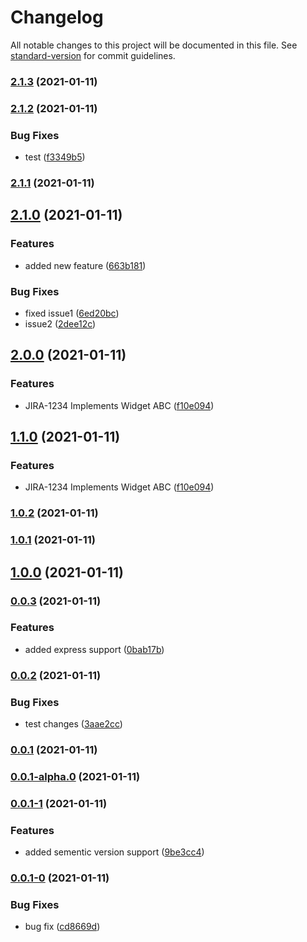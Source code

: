# Changelog

All notable changes to this project will be documented in this file. See [standard-version](https://github.com/conventional-changelog/standard-version) for commit guidelines.

### [2.1.3](https://github.com/mohitp-cci/sementic-versioning-demo-2/compare/v2.1.2...v2.1.3) (2021-01-11)

### [2.1.2](https://github.com/mohitp-cci/sementic-versioning-demo-2/compare/v2.1.1...v2.1.2) (2021-01-11)


### Bug Fixes

* test ([f3349b5](https://github.com/mohitp-cci/sementic-versioning-demo-2/commit/f3349b5dc2c3eef2b82c7c767aabc0ece7568168))

### [2.1.1](https://github.com/mohitp-cci/sementic-versioning-demo-2/compare/v2.1.0...v2.1.1) (2021-01-11)

## [2.1.0](https://github.com/mohitp-cci/sementic-versioning-demo-2/compare/v2.0.0...v2.1.0) (2021-01-11)


### Features

* added new feature ([663b181](https://github.com/mohitp-cci/sementic-versioning-demo-2/commit/663b1817b026fefa52e5075acb915ea58d23a39c))


### Bug Fixes

* fixed issue1 ([6ed20bc](https://github.com/mohitp-cci/sementic-versioning-demo-2/commit/6ed20bcf82d06a2eb853d5e0a30bf52546111d99))
* issue2 ([2dee12c](https://github.com/mohitp-cci/sementic-versioning-demo-2/commit/2dee12cb302bca348a43f9b0368e39b113cab5b0))

## [2.0.0](https://github.com/mohitp-cci/sementic-versioning-demo-2/compare/v1.0.2...v2.0.0) (2021-01-11)


### Features

* JIRA-1234 Implements Widget ABC ([f10e094](https://github.com/mohitp-cci/sementic-versioning-demo-2/commit/f10e094c26ec2dfba295c1aa03c321a4bc026af2))

## [1.1.0](https://github.com/mohitp-cci/sementic-versioning-demo-2/compare/v1.0.2...v1.1.0) (2021-01-11)


### Features

* JIRA-1234 Implements Widget ABC ([f10e094](https://github.com/mohitp-cci/sementic-versioning-demo-2/commit/f10e094c26ec2dfba295c1aa03c321a4bc026af2))

### [1.0.2](https://github.com/mohitp-cci/sementic-versioning-demo-2/compare/v1.0.1...v1.0.2) (2021-01-11)

### [1.0.1](https://github.com/mohitp-cci/sementic-versioning-demo-2/compare/v0.0.3...v1.0.1) (2021-01-11)

## [1.0.0](https://github.com/mohitp-cci/sementic-versioning-demo-2/compare/v0.0.3...v1.0.0) (2021-01-11)

### [0.0.3](https://github.com/mohitp-cci/sementic-versioning-demo-2/compare/v0.0.2...v0.0.3) (2021-01-11)


### Features

* added express support ([0bab17b](https://github.com/mohitp-cci/sementic-versioning-demo-2/commit/0bab17b9dcce6f1d63d61a6e00d82038c593235f))

### [0.0.2](https://github.com/mohitp-cci/sementic-versioning-demo-2/compare/v0.0.1...v0.0.2) (2021-01-11)


### Bug Fixes

* test changes ([3aae2cc](https://github.com/mohitp-cci/sementic-versioning-demo-2/commit/3aae2cc05b09162086d39af8b22243dae4e78704))

### [0.0.1](https://github.com/mohitp-cci/sementic-versioning-demo-2/compare/v0.0.1-alpha.0...v0.0.1) (2021-01-11)

### [0.0.1-alpha.0](https://github.com/mohitp-cci/sementic-versioning-demo-2/compare/v0.0.1-1...v0.0.1-alpha.0) (2021-01-11)

### [0.0.1-1](https://github.com/mohitp-cci/sementic-versioning-demo-2/compare/v0.0.1-0...v0.0.1-1) (2021-01-11)


### Features

* added sementic version support ([9be3cc4](https://github.com/mohitp-cci/sementic-versioning-demo-2/commit/9be3cc4671863ea51c9ec3ba5437df84bce613b0))

### [0.0.1-0](https://github.com/mohitp-cci/sementic-versioning-demo-2/compare/v1.1.0...v0.0.1-0) (2021-01-11)


### Bug Fixes

* bug fix ([cd8669d](https://github.com/mohitp-cci/sementic-versioning-demo-2/commit/cd8669d61264a94075e2dd2718e59629c7c8f212))
